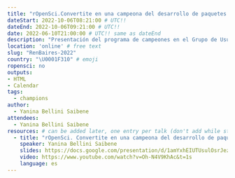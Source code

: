 ```yaml
---
title: "rOpenSci.Convertite en una campeona del desarrollo de paquetes de R"
dateStart: 2022-10-06T08:21:00 # UTC!!
dateEnd: 2022-10-06T09:21:00 # UTC!!
date: 2022-06-10T21:00:00 # UTC!! same as dateEnd
description: "Presentación del programa de campeones en el Grupo de Usuarios de Buenos Aires (Argentina)"
location: 'online' # free text
slug: "RenBaires-2022"
country: "\U0001F310" # emoji
ropensci: no
outputs: 
- HTML
- Calendar 
tags: 
  - champions
author:
  - Yanina Bellini Saibene
attendees:
  - Yanina Bellini Saibene
resources: # can be added later, one entry per talk (don't add while still empty, add once there are resources)
  - title: "rOpenSci. Convertite en una campeona del desarrollo de paquetes de R"
    speaker: Yanina Bellini Saibene
    slides: https://docs.google.com/presentation/d/1amYxhEIUTUsulOsrJezqjwW4On6ftw-S9Ozbxv-NFaI/edit#slide=id.g13389be7b22_0_0
    video: https://www.youtube.com/watch?v=Oh-N4V9KhAc&t=1s
    language: es
---
```


